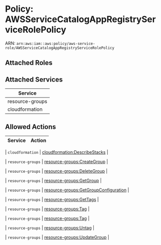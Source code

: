 # Policy: AWSServiceCatalogAppRegistryServiceRolePolicy

ARN: `arn:aws:iam::aws:policy/aws-service-role/AWSServiceCatalogAppRegistryServiceRolePolicy`

## Attached Roles

## Attached Services

| Service |
|---------|
| resource-groups |
| cloudformation |

## Allowed Actions

| Service | Action |
|:-------:|--------|

| `cloudformation` | [cloudformation:DescribeStacks](../actions.md#cloudformation:describestacks) |

| `resource-groups` | [resource-groups:CreateGroup](../actions.md#resource-groups:creategroup) |

| `resource-groups` | [resource-groups:DeleteGroup](../actions.md#resource-groups:deletegroup) |

| `resource-groups` | [resource-groups:GetGroup](../actions.md#resource-groups:getgroup) |

| `resource-groups` | [resource-groups:GetGroupConfiguration](../actions.md#resource-groups:getgroupconfiguration) |

| `resource-groups` | [resource-groups:GetTags](../actions.md#resource-groups:gettags) |

| `resource-groups` | [resource-groups:Tag](../actions.md#resource-groups:tag) |

| `resource-groups` | [resource-groups:Tag](../actions.md#resource-groups:tag) |

| `resource-groups` | [resource-groups:Untag](../actions.md#resource-groups:untag) |

| `resource-groups` | [resource-groups:UpdateGroup](../actions.md#resource-groups:updategroup) |
